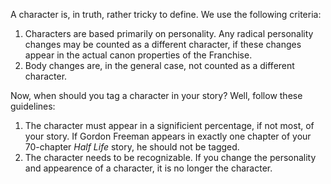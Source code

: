 A character is, in truth, rather tricky to define. 
We use the following criteria:

1. Characters are based primarily on personality.
Any radical personality changes may be counted as a different character, if these changes appear in the actual canon properties of the Franchise.
2. Body changes are, in the general case, not counted as a different character.

Now, when should you tag a character in your story?
Well, follow these guidelines:

1. The character must appear in a significient percentage, if not most, of your story.
If Gordon Freeman appears in exactly one chapter of your 70-chapter *Half Life* story, he should not be tagged.
2. The character needs to be recognizable.
If you change the personality and appearence of a character, it is no longer the character.

